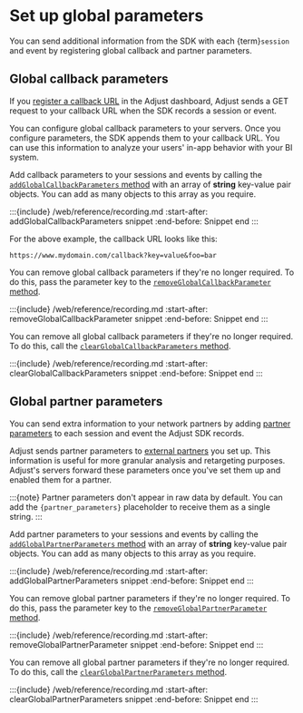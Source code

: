 # Set up global parameters

You can send additional information from the SDK with each {term}`session` and event by registering global callback and partner parameters.

## Global callback parameters

If you [register a callback URL](https://help.adjust.com/en/article/set-up-callbacks
) in the Adjust dashboard, Adjust sends a GET request to your callback URL when the SDK records a session or event.

You can configure global callback parameters to your servers. Once you configure parameters, the SDK appends them to your callback URL. You can use this information to analyze your users' in-app behavior with your BI system.

Add callback parameters to your sessions and events by calling the [`addGlobalCallbackParameters` method](#web-addglobalcallbackparameters-invocation) with an array of **string** key-value pair objects. You can add as many objects to this array as you require.

:::{include} /web/reference/recording.md
:start-after: addGlobalCallbackParameters snippet
:end-before: Snippet end
:::

For the above example, the callback URL looks like this:

```
https://www.mydomain.com/callback?key=value&foo=bar
```

You can remove global callback parameters if they're no longer required. To do this, pass the parameter key to the [`removeGlobalCallbackParameter` method](#web-removeglobalcallbackparameter-invocation).

:::{include} /web/reference/recording.md
:start-after: removeGlobalCallbackParameter snippet
:end-before: Snippet end
:::

You can remove all global callback parameters if they're no longer required. To do this, call the [`clearGlobalCallbackParameters` method](#web-clearglobalcallbackparameters-invocation).

:::{include} /web/reference/recording.md
:start-after: clearGlobalCallbackParameters snippet
:end-before: Snippet end
:::

## Global partner parameters

You can send extra information to your network partners by adding [partner parameters](https://help.adjust.com/en/article/advanced-event-setup#receive-custom-data-with-partner-parameters) to each session and event the Adjust SDK records.

Adjust sends partner parameters to [external partners](https://help.adjust.com/en/article/integrated-partners) you set up. This information is useful for more granular analysis and retargeting purposes. Adjust's servers forward these parameters once you've set them up and enabled them for a partner.

:::{note}
Partner parameters don't appear in raw data by default. You can add the `{partner_parameters}` placeholder to receive them as a single string.
:::

Add partner parameters to your sessions and events by calling the [`addGlobalPartnerParameters` method](#web-addglobalpartnerparameters-invocation) with an array of **string** key-value pair objects. You can add as many objects to this array as you require.

:::{include} /web/reference/recording.md
:start-after: addGlobalPartnerParameters snippet
:end-before: Snippet end
:::

You can remove global partner parameters if they're no longer required. To do this, pass the parameter key to the [`removeGlobalPartnerParameter` method](#web-removeglobalpartnerparameter-invocation).

:::{include} /web/reference/recording.md
:start-after: removeGlobalPartnerParameter snippet
:end-before: Snippet end
:::

You can remove all global partner parameters if they're no longer required. To do this, call the [`clearGlobalPartnerParameters` method](#web-clearglobalpartnerparameters-invocation).

:::{include} /web/reference/recording.md
:start-after: clearGlobalPartnerParameters snippet
:end-before: Snippet end
:::
